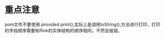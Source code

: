 # 重点注意
pom文件不要使用 <scope>provided</scope>
print(),实际上是调用toString();方法进行打印，打印的字段顺序需要和flink的实体结构的顺序相同，不然会报错。